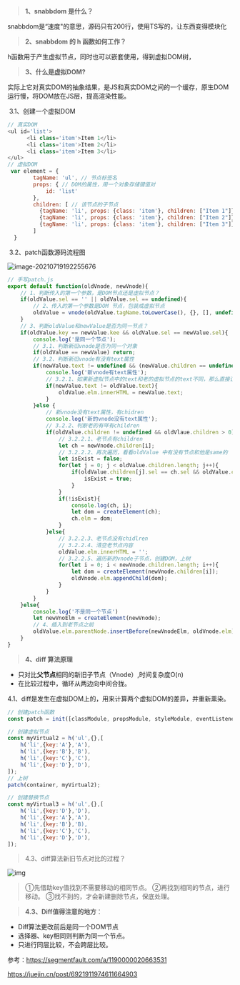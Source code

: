 > **1、snabbdom 是什么？**

snabbdom是“速度"的意思，源码只有200行，使用TS写的，让东西变得模块化



> **2、snabbdom 的 h 函数如何工作？**

h函数用于产生虚拟节点，同时也可以嵌套使用，得到虚拟DOM树，



> **3、什么是虚拟DOM?**

实际上它对真实DOM的抽象结果，是JS和真实DOM之间的一个缓存，原生DOM运行慢，将DOM放在JS层，提高渲染性能。

​	3.1、创建一个虚拟DOM

```javascript
// 真实DOM
<ul id='list'>
      <li class='item'>Item 1</li>
      <li class='item'>Item 2</li>
      <li class='item'>Item 3</li>
</ul>
// 虚拟DOM
 var element = {
        tagName: 'ul', // 节点标签名
        props: { // DOM的属性，用一个对象存储键值对
            id: 'list'
        },
        children: [ // 该节点的子节点
          {tagName: 'li', props: {class: 'item'}, children: ["Item 1"]},
          {tagName: 'li', props: {class: 'item'}, children: ["Item 2"]},
          {tagName: 'li', props: {class: 'item'}, children: ["Item 3"]},
        ]
  }
```

​	3.2、patch函数源码流程图

![image-20210719192255676](https://pic1.zhimg.com/v2-c7569d78e285f075d80f7f8899d2838c_b.png)

```javascript
// 手写patch.js
export default function(oldVnode, newVnode){
	// 1、判断传入的第一个参数，是DOM节点还是虚拟节点？
	if(oldValue.sel == '' || oldValue.sel == undefined){
		// 2、传入的第一个参数是DOM 节点，包装成虚拟节点
		oldValue = vnode(oldValue.tagName.toLowerCase(), {}, [], undefined, oldValue);
	}
	// 3、判断oldValue和newValue是否为同一节点？
	if(oldValue.key == newValue.kee && oldValue.sel == newValue.sel){
		console.log('是同一个节点');
		// 3.1、判断新旧vnode是否为同一个对象
		if(oldValue == newValue) return;
		// 3.2、判断新旧vnode有没有text属性
		if(newValue.text != undefined && (newValue.children == undefined || newValue.children.length == 0)){
			console.log('新vnode有text属性');
			// 3.2.1、如果新虚拟节点中的text和老的虚拟节点的text不同，那么直接让新的text写入老的elm中。如果老的elm中的chilren,那么也会立即消失掉。
			if(newValue.text != oldValue.text){
				oldValue.elm.innerHTML = newValue.text;
			}
		}else {
			// 新vnode没有text属性，有chidren
			console.log('新的vnode没有text属性');
			// 3.2.2、判断老的有咩有children
			if(oldValue.children != undefined && oldVlaue.children > 0){
				// 3.2.2.1、老节点有children
				let ch = newVnode.children[i];
				// 3.2.2.2、再次遍历，看看oldValue 中有没有节点和他是same的
				let isExist = false;
				for(let j = 0; j < oldValue.children.length; j++){
					if(oldValue.children[j].sel == ch.sel && oldValue.children[j].key == ch.key){
						isExist = true;	
					}
				}
				if(!isExist){
					console.log(ch, i);
					let dom = createElement(ch);
					ch.elm = dom;
				}
			}else{
				// 3.2.2.3、老节点没有chidlren
				// 3.2.2.4、清空老节点内容
				oldValue.elm.innerHTML = '';
				// 3.2.2.5、遍历新的vnode子节点，创建DOM，上树
				for(let i = 0; i < newVnode.children.length; i++){
					let dom = createElement(newVnode.children[i]);
					oldVnode.elm.appendChild(dom);
				}
			}
		}
	}else{	
		console.log('不是同一个节点')
		let newVnoElm = createElement(newVnode);
		// 4、插入到老节点之前
		oldValue.elm.parentNode.insertBefore(newVnodeElm, oldVnode.elm);
	}
}
```



> **4、diff 算法原理**

- 只对比**父节点**相同的新旧子节点（Vnode）,时间复杂度O(n)
- 在比较过程中，循环从两边向中间合拢。

​	4.1、diff是发生在虚拟DOM上的，用来计算两个虚拟DOM的差异，并重新熏染。

```javascript
// 创建patch函数
const patch = init([classModule, propsModule, styleModule, eventListenersModule]);

// 创建虚拟节点
const myVirtual2 = h('ul',{},[
	h('li',{key:'A'},'A'),
	h('li',{key:'B'},'B'),
	h('li',{key:'C'},'C'),
	h('li',{key:'D'},'D'),
]);
// 上树
patch(container, myVirtual2);

// 创建替换节点
const myVirtual3 = h('ul',{},[
	h('li',{key:'D'},'D'),
	h('li',{key:'A'},'A'),
	h('li',{key:'B'},'B),
	h('li',{key:'C'},'C'),
	h('li',{key:'D'},'D'),
]);


```



> 4.3、diff算法新旧节点对比的过程？

![img](https://pic3.zhimg.com/v2-4a79bece9b4a8687a7370a47990b661e_b.png)

> ①先借助key值找到不需要移动的相同节点。 ②再找到相同的节点，进行移动。 ③找不到的，才会新建删除节点，保底处理。



> **4.3、Diff值得注意的地方**：

- Diff算法更改前后是同一个DOM节点
- 选择器、key相同则判断为同一个节点。
- 只进行同层比较，不会跨层比较。







参考：https://segmentfault.com/a/1190000020663531

https://juejin.cn/post/6921911974611664903




































